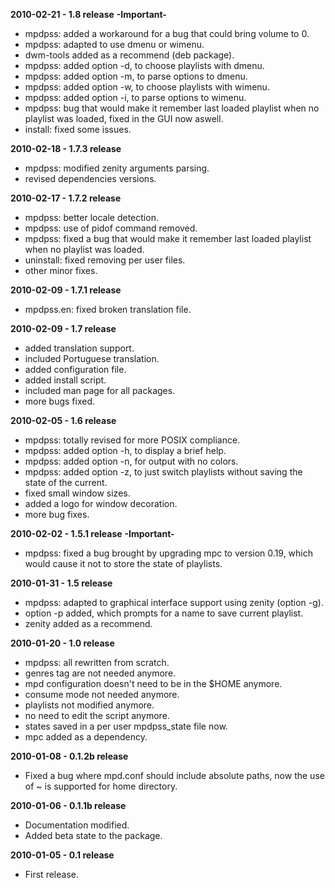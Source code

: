**2010-02-21 - 1.8 release**  **-Important-**
  * mpdpss: added a workaround for a bug that could bring volume to 0.
  * mpdpss: adapted to use dmenu or wimenu.
  * dwm-tools added as a recommend (deb package).
  * mpdpss: added option -d, to choose playlists with dmenu.
  * mpdpss: added option -m, to parse options to dmenu.
  * mpdpss: added option -w, to choose playlists with wimenu.
  * mpdpss: added option -i, to parse options to wimenu.
  * mpdpss: bug that would make it remember last loaded playlist when no playlist was loaded, fixed in the GUI now aswell.
  * install: fixed some issues.

**2010-02-18 - 1.7.3 release**
  * mpdpss: modified zenity arguments parsing.
  * revised dependencies versions.

**2010-02-17 - 1.7.2 release**
  * mpdpss: better locale detection.
  * mpdpss: use of pidof command removed.
  * mpdpss: fixed a bug that would make it remember last loaded playlist when no playlist was loaded.
  * uninstall: fixed removing per user files.
  * other minor fixes.

**2010-02-09 - 1.7.1 release**
  * mpdpss.en: fixed broken translation file.

**2010-02-09 - 1.7 release**
  * added translation support.
  * included Portuguese translation.
  * added configuration file.
  * added install script.
  * included man page for all packages.
  * more bugs fixed.

**2010-02-05 - 1.6 release**
  * mpdpss: totally revised for more POSIX compliance.
  * mpdpss: added option -h, to display a brief help.
  * mpdpss: added option -n, for output with no colors.
  * mpdpss: added option -z, to just switch playlists without saving the state of the current.
  * fixed small window sizes.
  * added a logo for window decoration.
  * more bug fixes.

**2010-02-02 - 1.5.1 release**  **-Important-**
  * mpdpss: fixed a bug brought by upgrading mpc to version 0.19, which would cause it not to store the state of playlists.

**2010-01-31 - 1.5 release**
  * mpdpss: adapted to graphical interface support using zenity (option -g).
  * option -p added, which prompts for a name to save current playlist.
  * zenity added as a recommend.

**2010-01-20 - 1.0 release**
  * mpdpss: all rewritten from scratch.
  * genres tag are not needed anymore.
  * mpd configuration doesn't need to be in the $HOME anymore.
  * consume mode not needed anymore.
  * playlists not modified anymore.
  * no need to edit the script anymore.
  * states saved in a per user mpdpss\_state file now.
  * mpc added as a dependency.

**2010-01-08 - 0.1.2b release**
  * Fixed a bug where mpd.conf should include absolute paths, now the use of ~ is supported for home directory.

**2010-01-06 - 0.1.1b release**
  * Documentation modified.
  * Added beta state to the package.

**2010-01-05 - 0.1 release**
  * First release.